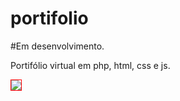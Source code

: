 # portifolio

#Em desenvolvimento.

Portifólio virtual em php, html, css e js.
<style>

img{
  border: 1px solid red;
  }

</style>

<img src="https://afoley.com.br/includes/img/download.png">
